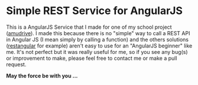 # Simple REST Service for AngularJS

This is a AngularJS Service that I made for one of my school project ([amudrive](https://github.com/SKNZ/amudrive)).
I made this because there is no "simple" way to call a REST API in Angular JS (I mean simply by calling a function) and the others solutions
([restangular](https://github.com/mgonto/restangular) for example) aren't easy to use for an "AngularJS beginner" like me. 
It's not perfect but it was really useful for me, so if you see any bug(s) or improvement to make, please feel free to contact me or 
make a pull request.

**May the force be with you ...**
